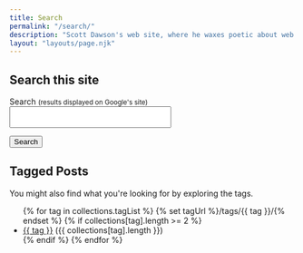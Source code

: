 ```yaml
---
title: Search
permalink: "/search/"
description: "Scott Dawson's web site, where he waxes poetic about web design, development, running, singing, playing, and generally making a ruckus."
layout: "layouts/page.njk"
---
```


<h2>Search this site</h2>

<form action="https://www.google.com/search" method="get" class="search">
  <input type="hidden" name="q" id="q" value="site:https://scottpdawson.com">
  <p><label for="search-str">Search <small>(results displayed on Google's site)</small></label>
  <br /><input type="text" name="q" id="search-str" style="font-size: 1.5em; padding: 5px;"></p>
  <p><button type="submit" class="submit">Search</button></p>
</form>

<h2>Tagged Posts</h2>
<p>
  You might also find what you're looking for by exploring the tags.
</p>
<ul>
{% for tag in collections.tagList %}
  {% set tagUrl %}/tags/{{ tag }}/{% endset %}
    {% if collections[tag].length >= 2 %}
<li><a href="{{ tagUrl | url }}" class="tag">{{ tag }}</a> ({{ collections[tag].length }})</li>
    {% endif %}
{% endfor %}
</ul>

